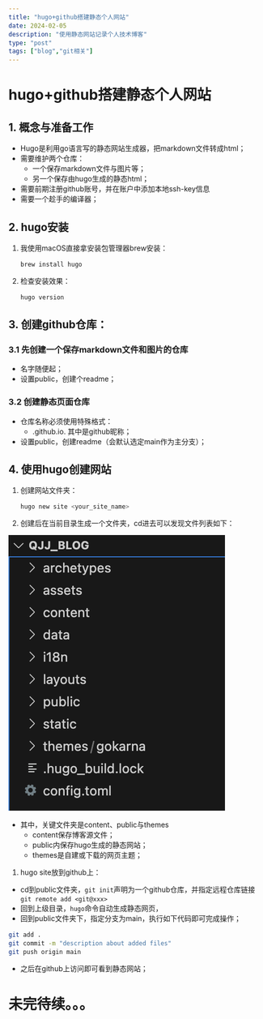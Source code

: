 ```yaml
---
title: "hugo+github搭建静态个人网站"
date: 2024-02-05
description: "使用静态网站记录个人技术博客"
type: "post"
tags: ["blog","git相关"]
---
```


# hugo+github搭建静态个人网站

## 1. 概念与准备工作

- Hugo是利用go语言写的静态网站生成器，把markdown文件转成html；
- 需要维护两个仓库：
    - 一个保存markdown文件与图片等；
    - 另一个保存由hugo生成的静态html；
- 需要前期注册github账号，并在账户中添加本地ssh-key信息
- 需要一个趁手的编译器；

## 2. hugo安装

1. 我使用macOS直接拿安装包管理器brew安装：
    
    ```bash
    brew install hugo
    ```
    
2. 检查安装效果：
    
    ```bash
    hugo version
    ```
    

## 3. 创建github仓库：

### 3.1 先创建一个保存markdown文件和图片的仓库

- 名字随便起；
- 设置public，创建个readme；

### 3.2 创建静态页面仓库

- 仓库名称必须使用特殊格式：
    - <username>.github.io.   其中<username>是github昵称；
- 设置public，创建readme（会默认选定main作为主分支）；

## 4. 使用hugo创建网站

1. 创建网站文件夹：
    
    ```bash
    hugo new site <your_site_name>
    ```
    
2. 创建后在当前目录生成一个文件夹，cd进去可以发现文件列表如下：

![目录分级](./pictures/hugo-site目录分级.png)

- 其中，关键文件夹是content、public与themes
    - content保存博客源文件；
    - public内保存hugo生成的静态网站；
    - themes是自建或下载的网页主题；
1. hugo site放到github上：
- cd到public文件夹，``git init``声明为一个github仓库，并指定远程仓库链接``git remote add <git@xxx>``
- 回到上级目录，``hugo``命令自动生成静态网页，
- 回到public文件夹下，指定分支为main，执行如下代码即可完成操作；
```bash
git add .   
git commit -m "description about added files" 
git push origin main
```
- 之后在github上访问即可看到静态网站；
# 未完待续。。。